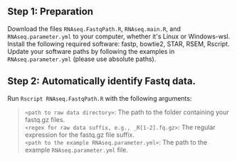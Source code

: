 ## Step 1: Preparation

Download the files `RNAseq.FastqPath.R`, `RNAseq.main.R`, and `RNAseq.parameter.yml` to your computer, whether it's Linux or Windows-wsl.  
Install the following required software: fastp, bowtie2, STAR, RSEM, Rscript.  
Update your software paths by following the examples in `RNAseq.parameter.yml` (please use absolute paths).  

## Step 2: Automatically identify Fastq data.

Run `Rscript RNAseq.FastqPath.R` with the following arguments:  
>`<path to raw data directory>`: The path to the folder containing your fastq.gz files.  
    `<regex for raw data suffix, e.g., _R[1-2].fq.gz>`: The regular expression for the fastq.gz file suffix.  
    `<path to the example RNAseq.parameter.yml>`: The path to the example `RNAseq.parameter.yml` file.  
